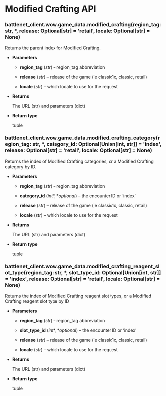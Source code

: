 # Modified Crafting API


### battlenet_client.wow.game_data.modified_crafting(region_tag: str, \*, release: Optional[str] = 'retail', locale: Optional[str] = None)
Returns the parent index for Modified Crafting.


* **Parameters**


    * **region_tag** (*str*) – region_tag abbreviation


    * **release** (*str*) – release of the game (ie classic1x, classic, retail)


    * **locale** (*str*) – which locale to use for the request



* **Returns**

    The URL (str) and parameters (dict)



* **Return type**

    tuple



### battlenet_client.wow.game_data.modified_crafting_category(region_tag: str, \*, category_id: Optional[Union[int, str]] = 'index', release: Optional[str] = 'retail', locale: Optional[str] = None)
Returns the index of Modified Crafting categories, or a Modified Crafting category by ID.


* **Parameters**


    * **region_tag** (*str*) – region_tag abbreviation


    * **category_id** (*int**, **optional*) – the encounter ID or ‘index’


    * **release** (*str*) – release of the game (ie classic1x, classic, retail)


    * **locale** (*str*) – which locale to use for the request



* **Returns**

    The URL (str) and parameters (dict)



* **Return type**

    tuple



### battlenet_client.wow.game_data.modified_crafting_reagent_slot_type(region_tag: str, \*, slot_type_id: Optional[Union[int, str]] = 'index', release: Optional[str] = 'retail', locale: Optional[str] = None)
Returns the index of Modified Crafting reagent slot types, or a Modified Crafting reagent slot type by ID


* **Parameters**


    * **region_tag** (*str*) – region_tag abbreviation


    * **slot_type_id** (*int**, **optional*) – the encounter ID or ‘index’


    * **release** (*str*) – release of the game (ie classic1x, classic, retail)


    * **locale** (*str*) – which locale to use for the request



* **Returns**

    The URL (str) and parameters (dict)



* **Return type**

    tuple
